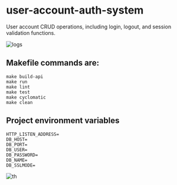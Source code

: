 # user-account-auth-system
User account CRUD operations, including login, logout, and session validation functions.


![logs](https://github.com/osag1e/user-account-auth-system/blob/main/logs.png)


## Makefile commands are: 
```
make build-api
make run
make lint
make test
make cyclomatic 
make clean
```


## Project environment variables
```
HTTP_LISTEN_ADDRESS=
DB_HOST=
DB_PORT=
DB_USER=
DB_PASSWORD=
DB_NAME=
DB_SSLMODE=
```


![th](https://github.com/osag1e/user-account-auth-system/blob/main/testhandlers.png)

